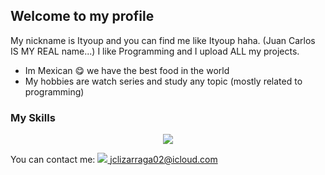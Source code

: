 ## Welcome to my profile

My nickname is Ityoup and you can find me like Ityoup haha. (Juan Carlos IS MY REAL name...)
I like Programming and I upload ALL my projects.

* Im Mexican :yum: we have the best food in the world
* My hobbies are watch series and study any topic (mostly related to programming)

### My Skills
<p align="center">
<img src="https://skillicons.dev/icons?i=html,css,js,java,nodejs,express,mysql,ps,bash,linux,docker"/>
</p>

You can contact me:
<a href="mailto:elcorreoquequieres@correo.com">
<img src="https://img.shields.io/badge/Gmail-D14836?style=for-the-badge&logo=gmail&logoColor=white"/> jclizarraga02@icloud.com</a>




